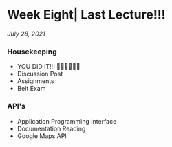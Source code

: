 # Week Eight| Last Lecture!!!
_July 28, 2021_

### Housekeeping
* YOU DID IT!!! 🎉🎉🎉🎉🎉🎉
* Discussion Post
* Assignments
* Belt Exam

### API's
* Application Programming Interface
* Documentation Reading
* Google Maps API
